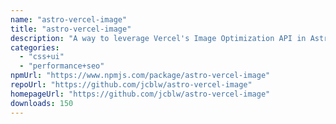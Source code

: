 ```yaml
---
name: "astro-vercel-image"
title: "astro-vercel-image"
description: "A way to leverage Vercel's Image Optimization API in Astro"
categories:
  - "css+ui"
  - "performance+seo"
npmUrl: "https://www.npmjs.com/package/astro-vercel-image"
repoUrl: "https://github.com/jcblw/astro-vercel-image"
homepageUrl: "https://github.com/jcblw/astro-vercel-image"
downloads: 150
---
```

